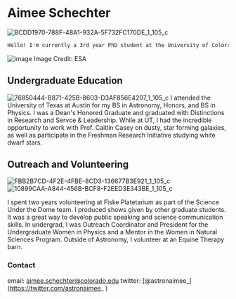 # Aimee Schechter

![BCDD1970-788F-48A1-932A-5F732FC170DE_1_105_c](https://user-images.githubusercontent.com/77514587/164337172-1c91ec57-5e84-42f7-9140-6ab26965e6dd.jpeg)


```markdown
Hello! I'm currently a 3rd year PhD student at the University of Colorado Boulder. I work on identifying galaxy mergers with Convolutional Neural Networks, and discovering what effects these mergers have on active galactic nuclei and star formation. I currently use the IllustrisTNG simulation and the _HST_ CANDELS survey to do this work.
```

![image](https://user-images.githubusercontent.com/77514587/164337312-6560ee7d-2480-4f73-b55c-3c1040d95e5c.png)
Image Credit: ESA

## Undergraduate Education
![76850444-B871-425B-8603-D3AF856E4207_1_105_c](https://user-images.githubusercontent.com/77514587/164337502-8d4e75d0-86bb-4294-835c-15249f8b5add.jpeg)
I attended the University of Texas at Austin for my BS in Astronomy, Honors, and BS in Physics. I was a Dean's Honored Graduate and graduated with Distinctions in Research and Servce & Leadership. While at UT, I had the incredible opportunity to work with Prof. Caitlin Casey on dusty, star forming galaxies, as well as participate in the Freshman Research Initiative studying white dwarf stars.

## Outreach and Volunteering
![FBB2B7CD-4F2E-4FBE-8CD3-136677B3E921_1_105_c](https://user-images.githubusercontent.com/77514587/164337859-dc8c7490-4387-4c0b-a6fb-bc71fbe3d217.jpeg)
![10899CAA-A844-456B-BCF8-F2EED3E343BE_1_105_c](https://user-images.githubusercontent.com/77514587/164338256-5721aef8-b739-46a7-bdf2-9bf0ea74c9ac.jpeg)

I spent two years volunteering at Fiske Platetarium as part of the Science Under the Dome team. I produced shows given by other graduate students. It was a great way to develop public speaking and science communication skills. In undergrad, I was Outreach Coordinator and President for the Undergraduate Women in Physics and a Mentor in the Women in Natural Sciences Program. Outside of Astronomy, I volunteer at an Equine Therapy barn. 

### Contact

email: aimee.schechter@colorado.edu
twitter: [@astronaimee_] (https://twitter.com/astronaimee_ )
